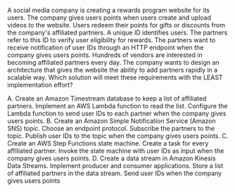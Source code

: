A social media company is creating a rewards program website for its users. The company gives users points when users create and upload videos to the website. Users redeem their points for gifts or discounts from the company's affiliated partners. A unique ID identifies users. The partners refer to this ID to verify user eligibility for rewards. The partners want to receive notification of user IDs through an HTTP endpoint when the company gives users points. Hundreds of vendors are interested in becoming affiliated partners every day. The company wants to design an architecture that gives the website the ability to add partners rapidly in a scalable way. Which solution will meet these requirements with the LEAST implementation effort? 

A. Create an Amazon Timestream database to keep a list of affiliated partners. Implement an AWS Lambda function to read the list. Configure the Lambda function to send user IDs to each partner when the company gives users points. 
B. Create an Amazon Simple Notification Service (Amazon SNS) topic. Choose an endpoint protocol. Subscribe the partners to the topic. Publish user IDs to the topic when the company gives users points. 
C. Create an AWS Step Functions state machine. Create a task for every affiliated partner. Invoke the state machine with user IDs as input when the company gives users points. 
D. Create a data stream in Amazon Kinesis Data Streams. Implement producer and consumer applications. Store a list of affiliated partners in the data stream. Send user IDs when the company gives users points
